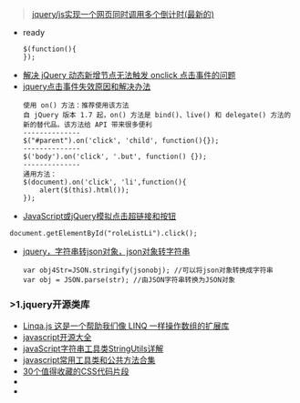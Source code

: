 
> [jquery/js实现一个网页同时调用多个倒计时(最新的)](https://blog.csdn.net/websites/article/details/50037611)
- ready
    ```
    $(function(){
    });
    ```
- [解决 jQuery 动态新增节点无法触发 onclick 点击事件的问题](https://blog.csdn.net/zcf980/article/details/83060286)
- [jquery点击事件失效原因和解决办法](https://www.cnblogs.com/leiting/p/9323539.html)
    ```
    使用 on() 方法：推荐使用该方法
    自 jQuery 版本 1.7 起，on() 方法是 bind()、live() 和 delegate() 方法的新的替代品。该方法给 API 带来很多便利
    --------------
    $("#parent").on('click', 'child', function(){});
    --------------
    $('body').on('click', '.but', function() {});
    --------------
    通用方法：
    $(document).on('click', 'li',function(){
        alert($(this).html());
    });
    ```
- [JavaScript或jQuery模拟点击超链接和按钮](https://www.cnblogs.com/freeweb/p/4797872.html)
```
document.getElementById("roleListLi").click();
```
- [jquery，字符串转json对象，json对象转字符串](https://www.cnblogs.com/alsf/p/7528104.html)
    ```
    var obj4Str=JSON.stringify(jsonobj); //可以将json对象转换成字符串
    var obj = JSON.parse(str); //由JSON字符串转换为JSON对象
    ```
### >1.jquery开源类库
- [Linqa.js 这是一个帮助我们像 LINQ 一样操作数组的扩展库](https://www.oschina.net/p/linqa-js/related?lang=0&p=69&sort=time)
- [javascript开源大全](https://www.cnblogs.com/yiliweichinasoft/p/3819699.html)
- [javaScript字符串工具类StringUtils详解](https://www.jb51.net/article/130051.htm)
- [javascript常用工具类和公共方法合集](http://www.htmleaf.com/ziliaoku/qianduanjiaocheng/201505311944.html)
- [30个值得收藏的CSS代码片段](http://www.htmleaf.com/ziliaoku/qianduanjiaocheng/201506011951.html)
- []()
- []()